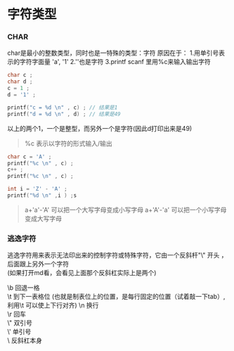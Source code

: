 # 字符类型

### CHAR  
char是最小的整数类型，同时也是一特殊的类型：字符
原因在于：
1.用单引号表示的字符字面量 'a', '1'
2.''也是字符
3.printf scanf 里用%c来输入输出字符

```c
char c ; 
char d ; 
c = 1 ; 
d = '1' ;

printf("c = %d \n" , c) ; // 结果是1
printf("d = %d \n" , d) ; // 结果是49  

```
以上的两个1，一个是整型，而另外一个是字符(因此d打印出来是49)
> %c 表示以字符的形式输入/输出

```c
char c = 'A' ; 
printf("%c \n" , c) ; 
c++ ; 
printf("%c \n" , c) ; 

int i = 'Z' - 'A' ;
printf("%d \n" ,i ) ;s

```  
> a+'a'-'A' 可以把一个大写字母变成小写字母
> a+'A'-'a' 可以把一个小写字母变成大写字母
  
### 逃逸字符  
逃逸字符用来表示无法印出来的控制字符或特殊字符，它由一个反斜杆"\\" 开头 ， 后面跟上另外一个字符  
(如果打开md看，会看见上面那个反斜杠实际上是两个)  

\\b  回退一格  
\\t  到下一表格位  (也就是制表位上的位置，是每行固定的位置（试着敲一下tab）,利用\\t 可以使上下行对齐)
\\n  换行  
\\r  回车  
\\"  双引号  
\\'  单引号  
\\   反斜杠本身
  
